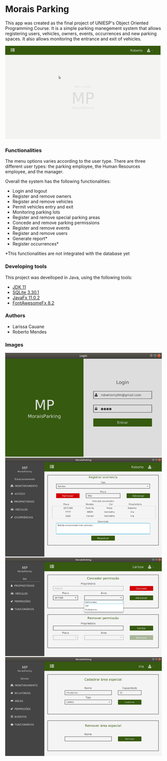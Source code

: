# Morais Parking
This app was created as the final project of UNIESP's Object Oriented Programming Course. It is a simple parking manegement system that allows registering users, vehicles, owners, events, occurrences and new parking spaces. It also allows monitoring the entrance and exit of vehicles.

![[app demo]()](images/morais-parking-demo.gif "Morais Parking")

### Functionalities
The menu options varies according to the user type. There are three different user types: the parking employee, the Human Resources employee, and the manager.

Overall the system has the following functionalities:
- Login and logout
- Register and remove owners
- Register and remove vehicles
- Permit vehicles entry and exit
- Monitoring parking lots
- Register and remove special parking areas
- Concede and remove parking permissions
- Register and remove events
- Register and remove users
- Generate report*
- Register occurrences*

*This functionalities are not integrated with the database yet

### Developing tools
This project was develloped in Java, using the following tools:
- [JDK 11](https://www.oracle.com/java/technologies/javase-jdk11-downloads.html)
- [SQLite 3.30.1](https://bitbucket.org/xerial/sqlite-jdbc/downloads/)
- [JavaFx 11.0.2](https://gluonhq.com/products/javafx/)
- [FontAwesomeFx 8.2](https://bitbucket.org/Jerady/fontawesomefx/downloads/)

### Authors
- Larissa Cauane
- Roberto Mendes

### Images
![[login screen]()](images/login.png "Login") 
![[login screen]()](images/ocorrencias.png "Ocorrencias")
![[login screen]()](images/permissoes.png "Permissoes") 
![[login screen]()](images/areas.png "Areas")
